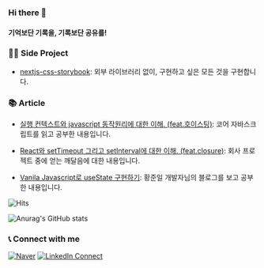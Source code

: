 
### Hi there 👋

#### 기억보단 기록을, 기록보단 공유를!

### 🧚‍♀️ Side Project

- [nextjs-css-storybook](https://nextjs-css-storybook.vercel.app): 외부 라이브러리 없이, 구현하고 싶은 모든 것을 구현합니다.

### 📚 Article

- [실행 컨텍스트와 javascript 동작원리에 대한 이해. (feat.호이스팅)](https://sonicce99.github.io/execution-context/): 코어 자바스크립트를 읽고 공부한 내용입니다.

- [React와 setTimeout 그리고 setInterval에 대한 이해. (feat.closure)](https://sonicce99.github.io/setTimeOut_setInterval/): 회사 프로젝트 중에 얻는 깨달음에 대한 내용입니다.

- [Vanila Javascript로 useState 구현하기](https://sonicce99.github.io/react-hooks/): 황준일 개발자님의 블로그를 보고 공부한 내용입니다.


![Hits](https://hits.seeyoufarm.com/api/count/incr/badge.svg?url=https%3A%2F%2Fgithub.com%2Fsonicce99&count_bg=%2379C83D&title_bg=%236DA0EB&icon=youtube.svg&icon_color=%23E70707&title=Welcome&edge_flat=false)

![Anurag's GitHub stats](https://github-readme-stats.vercel.app/api?username=sonicce99&show_icons=true&theme=merko)

### 📞  Connect with me  

[![Naver](https://img.shields.io/badge/%20-Send%20Mail-black?color=14171A&labelColor=03C75A&logo=naver&logoColor=ffffff)](mailto:sonicce99@naver.com) 
[![LinkedIn Connect](https://img.shields.io/badge/%20-LinkedIn-black?color=14171A&labelColor=0077b5&logo=linkedin&logoColor=ffffff)](https://www.linkedin.com/in/%EB%8F%99%EC%88%98-%EC%9D%B4-b312a8238/)
